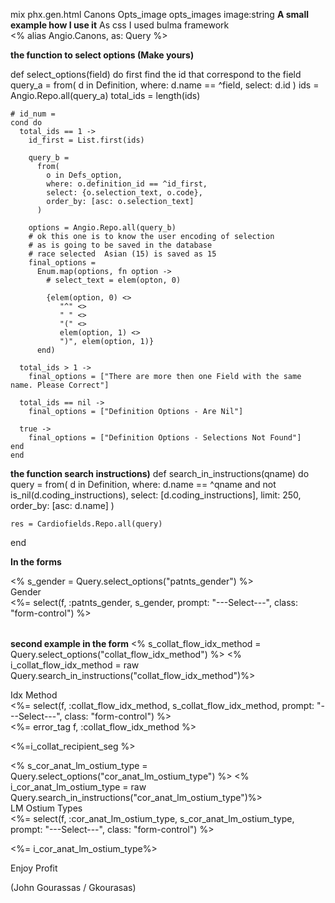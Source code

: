 
mix phx.gen.html Canons Opts_image opts_images image:string 
**A small example how I use it**
 As css I used bulma framework  
<% alias Angio.Canons, as: Query %>

 **the function to select options (Make yours)** 

def select_options(field) do
    first find the id that correspond to the field
    query_a =
      from(
        d in Definition,
        where: d.name == ^field,
        select: d.id
    )
    ids = Angio.Repo.all(query_a)
    total_ids = length(ids)

    # id_num =
    cond do
      total_ids == 1 ->
        id_first = List.first(ids)

        query_b =
          from(
            o in Defs_option,
            where: o.definition_id == ^id_first,
            select: {o.selection_text, o.code},
            order_by: [asc: o.selection_text]
          )

        options = Angio.Repo.all(query_b)
        # ok this one is to know the user encoding of selection
        # as is going to be saved in the database
        # race selected  Asian (15) is saved as 15
        final_options =
          Enum.map(options, fn option ->
            # select_text = elem(opton, 0)

            {elem(option, 0) <>
               "^" <>
               " " <>
               "(" <>
               elem(option, 1) <>
               ")", elem(option, 1)}
          end)

      total_ids > 1 ->
        final_options = ["There are more then one Field with the same name. Please Correct"]

      total_ids == nil ->
        final_options = ["Definition Options - Are Nil"]

      true ->
        final_options = ["Definition Options - Selections Not Found"]
    end
    end

**the function search instructions)**
def search_in_instructions(qname) do
        query =
      from(
        d in Definition,
        where:
          d.name == ^qname and 
                    not is_nil(d.coding_instructions),
        select: [d.coding_instructions],
        limit: 250,
        order_by: [asc: d.name]
      )

    res = Cardiofields.Repo.all(query)
  end

 **In the forms** 
 <div class="column">
        <% s_gender = Query.select_options("patnts_gender") %> 
        <div class="field">
          <label class="label">Gender </label>
            <div class="select is-primary">
            <span class="field_help"></span>
              <%= select(f, :patnts_gender, s_gender, 
                prompt: "---Select---",
                class: "form-control") %>
              <option></option>
            </div>
            <!--select---->
          <!--control---->
        </div>
    </div>

**second example in the form**
<% s_collat_flow_idx_method   =
        Query.select_options("collat_flow_idx_method") %>
  <% i_collat_flow_idx_method =
                raw Query.search_in_instructions("collat_flow_idx_method")%>
 <div class="field">
  <label class="label"> Idx Method </label>
          <div class="control">
            <div class="select is-primary">
              <%= select(f, :collat_flow_idx_method,
s_collat_flow_idx_method,
prompt: "---Select---",
class: "form-control") %>
            </div>
            <%= error_tag f, :collat_flow_idx_method  %>
            <p class="help"><%=i_collat_recipient_seg %></p>
          </div>
          </div>
           </div>
    
<div class="columns">
<div class="column">
<% s_cor_anat_lm_ostium_type = Query.select_options("cor_anat_lm_ostium_type") %>
<% i_cor_anat_lm_ostium_type =
raw  Query.search_in_instructions("cor_anat_lm_ostium_type")%>
 <div class="field">
<label class="label">LM Ostium Types  </label>
<div class="control">
<div class="select is-primary">
<span class="field_help"> </span>
<%= select(f, :cor_anat_lm_ostium_type,
s_cor_anat_lm_ostium_type,
prompt: "---Select---",
class: "form-control") %>
</div>
<p class="help">
<%= i_cor_anat_lm_ostium_type%>
</p>
</div>
</div>

Enjoy Profit 

(John Gourassas / Gkourasas)
